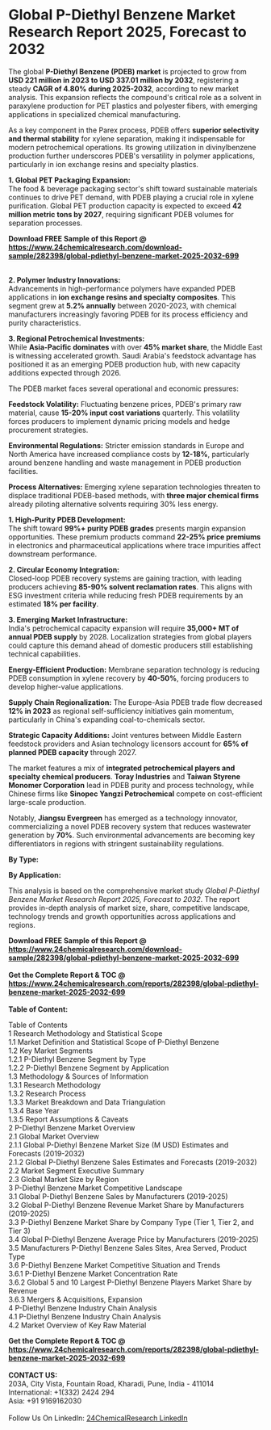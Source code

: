 <h1>Global P-Diethyl Benzene Market Research Report 2025, Forecast to 2032</h1><p>The global <strong>P-Diethyl Benzene (PDEB) market</strong> is projected to grow from <strong>USD 221 million in 2023 to USD 337.01 million by 2032</strong>, registering a steady <strong>CAGR of 4.80% during 2025-2032</strong>, according to new market analysis. This expansion reflects the compound's critical role as a solvent in paraxylene production for PET plastics and polyester fibers, with emerging applications in specialized chemical manufacturing.</p><p>As a key component in the Parex process, PDEB offers <strong>superior selectivity and thermal stability</strong> for xylene separation, making it indispensable for modern petrochemical operations. Its growing utilization in divinylbenzene production further underscores PDEB's versatility in polymer applications, particularly in ion exchange resins and specialty plastics.</p><p><strong>1. Global PET Packaging Expansion:</strong><br>
The food &amp; beverage packaging sector's shift toward sustainable materials continues to drive PET demand, with PDEB playing a crucial role in xylene purification. Global PET production capacity is expected to exceed <strong>42 million metric tons by 2027</strong>, requiring significant PDEB volumes for separation processes.</p><div><b>Download FREE Sample of this Report @ 
            <a href="https://www.24chemicalresearch.com/download-sample/282398/global-pdiethyl-benzene-market-2025-2032-699">
            https://www.24chemicalresearch.com/download-sample/282398/global-pdiethyl-benzene-market-2025-2032-699</a></b></div><br><p><strong>2. Polymer Industry Innovations:</strong><br>
Advancements in high-performance polymers have expanded PDEB applications in <strong>ion exchange resins and specialty composites</strong>. This segment grew at <strong>5.2% annually</strong> between 2020-2023, with chemical manufacturers increasingly favoring PDEB for its process efficiency and purity characteristics.</p><p><strong>3. Regional Petrochemical Investments:</strong><br>
While <strong>Asia-Pacific dominates</strong> with over <strong>45% market share</strong>, the Middle East is witnessing accelerated growth. Saudi Arabia's feedstock advantage has positioned it as an emerging PDEB production hub, with new capacity additions expected through 2026.</p><p>The PDEB market faces several operational and economic pressures:</p><p><strong>Feedstock Volatility:</strong> Fluctuating benzene prices, PDEB's primary raw material, cause <strong>15-20% input cost variations</strong> quarterly. This volatility forces producers to implement dynamic pricing models and hedge procurement strategies.</p><p><strong>Environmental Regulations:</strong> Stricter emission standards in Europe and North America have increased compliance costs by <strong>12-18%</strong>, particularly around benzene handling and waste management in PDEB production facilities.</p><p><strong>Process Alternatives:</strong> Emerging xylene separation technologies threaten to displace traditional PDEB-based methods, with <strong>three major chemical firms</strong> already piloting alternative solvents requiring 30% less energy.</p><p><strong>1. High-Purity PDEB Development:</strong><br>
The shift toward <strong>99%+ purity PDEB grades</strong> presents margin expansion opportunities. These premium products command <strong>22-25% price premiums</strong> in electronics and pharmaceutical applications where trace impurities affect downstream performance.</p><p><strong>2. Circular Economy Integration:</strong><br>
Closed-loop PDEB recovery systems are gaining traction, with leading producers achieving <strong>85-90% solvent reclamation rates</strong>. This aligns with ESG investment criteria while reducing fresh PDEB requirements by an estimated <strong>18% per facility</strong>.</p><p><strong>3. Emerging Market Infrastructure:</strong><br>
India's petrochemical capacity expansion will require <strong>35,000+ MT of annual PDEB supply</strong> by 2028. Localization strategies from global players could capture this demand ahead of domestic producers still establishing technical capabilities.</p><p><strong>Energy-Efficient Production:</strong> Membrane separation technology is reducing PDEB consumption in xylene recovery by <strong>40-50%</strong>, forcing producers to develop higher-value applications.</p><p><strong>Supply Chain Regionalization:</strong> The Europe-Asia PDEB trade flow decreased <strong>12% in 2023</strong> as regional self-sufficiency initiatives gain momentum, particularly in China's expanding coal-to-chemicals sector.</p><p><strong>Strategic Capacity Additions:</strong> Joint ventures between Middle Eastern feedstock providers and Asian technology licensors account for <strong>65% of planned PDEB capacity</strong> through 2027.</p><p>The market features a mix of <strong>integrated petrochemical players and specialty chemical producers</strong>. <strong>Toray Industries</strong> and <strong>Taiwan Styrene Monomer Corporation</strong> lead in PDEB purity and process technology, while Chinese firms like <strong>Sinopec Yangzi Petrochemical</strong> compete on cost-efficient large-scale production.</p><p>Notably, <strong>Jiangsu Evergreen</strong> has emerged as a technology innovator, commercializing a novel PDEB recovery system that reduces wastewater generation by <strong>70%</strong>. Such environmental advancements are becoming key differentiators in regions with stringent sustainability regulations.</p><p><strong>By Type:</strong></p><p><strong>By Application:</strong></p><p>This analysis is based on the comprehensive market study <em>Global P-Diethyl Benzene Market Research Report 2025, Forecast to 2032</em>. The report provides in-depth analysis of market size, share, competitive landscape, technology trends and growth opportunities across applications and regions.</p><div><b>Download FREE Sample of this Report @ 
            <a href="https://www.24chemicalresearch.com/download-sample/282398/global-pdiethyl-benzene-market-2025-2032-699">
            https://www.24chemicalresearch.com/download-sample/282398/global-pdiethyl-benzene-market-2025-2032-699</a></b></div><br><div><b>Get the Complete Report & TOC @ 
            <a href="https://www.24chemicalresearch.com/reports/282398/global-pdiethyl-benzene-market-2025-2032-699">
            https://www.24chemicalresearch.com/reports/282398/global-pdiethyl-benzene-market-2025-2032-699</a></b></div><br>
            <b>Table of Content:</b><p>Table of Contents<br />
1 Research Methodology and Statistical Scope<br />
1.1 Market Definition and Statistical Scope of P-Diethyl Benzene<br />
1.2 Key Market Segments<br />
1.2.1 P-Diethyl Benzene Segment by Type<br />
1.2.2 P-Diethyl Benzene Segment by Application<br />
1.3 Methodology & Sources of Information<br />
1.3.1 Research Methodology<br />
1.3.2 Research Process<br />
1.3.3 Market Breakdown and Data Triangulation<br />
1.3.4 Base Year<br />
1.3.5 Report Assumptions & Caveats<br />
2 P-Diethyl Benzene Market Overview<br />
2.1 Global Market Overview<br />
2.1.1 Global P-Diethyl Benzene Market Size (M USD) Estimates and Forecasts (2019-2032)<br />
2.1.2 Global P-Diethyl Benzene Sales Estimates and Forecasts (2019-2032)<br />
2.2 Market Segment Executive Summary<br />
2.3 Global Market Size by Region<br />
3 P-Diethyl Benzene Market Competitive Landscape<br />
3.1 Global P-Diethyl Benzene Sales by Manufacturers (2019-2025)<br />
3.2 Global P-Diethyl Benzene Revenue Market Share by Manufacturers (2019-2025)<br />
3.3 P-Diethyl Benzene Market Share by Company Type (Tier 1, Tier 2, and Tier 3)<br />
3.4 Global P-Diethyl Benzene Average Price by Manufacturers (2019-2025)<br />
3.5 Manufacturers P-Diethyl Benzene Sales Sites, Area Served, Product Type<br />
3.6 P-Diethyl Benzene Market Competitive Situation and Trends<br />
3.6.1 P-Diethyl Benzene Market Concentration Rate<br />
3.6.2 Global 5 and 10 Largest P-Diethyl Benzene Players Market Share by Revenue<br />
3.6.3 Mergers & Acquisitions, Expansion<br />
4 P-Diethyl Benzene Industry Chain Analysis<br />
4.1 P-Diethyl Benzene Industry Chain Analysis<br />
4.2 Market Overview of Key Raw Material</p><div><b>Get the Complete Report & TOC @ 
            <a href="https://www.24chemicalresearch.com/reports/282398/global-pdiethyl-benzene-market-2025-2032-699">
            https://www.24chemicalresearch.com/reports/282398/global-pdiethyl-benzene-market-2025-2032-699</a></b></div><br><b>CONTACT US:</b><br>
            203A, City Vista, Fountain Road, Kharadi, Pune, India - 411014<br>
            International: +1(332) 2424 294<br>
            Asia: +91 9169162030 <br><br>
            Follow Us On LinkedIn: <a href="https://www.linkedin.com/company/24chemicalresearch/">24ChemicalResearch LinkedIn</a>